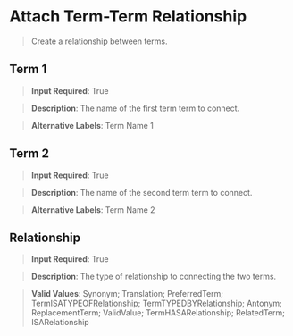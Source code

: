 # **Attach Term-Term Relationship**
>	Create a relationship between terms.

## **Term  1**
>	**Input Required**: True

>	**Description**: The name of the first term term to connect.

>	**Alternative Labels**: Term Name 1


## **Term  2**
>	**Input Required**: True

>	**Description**: The name of the second term term to connect.

>	**Alternative Labels**: Term Name 2


## **Relationship**
>	**Input Required**: True

>	**Description**: The type of relationship to connecting the two terms.

>	**Valid Values**: Synonym;  Translation;  PreferredTerm; TermISATYPEOFRelationship;  TermTYPEDBYRelationship;  Antonym; ReplacementTerm;  ValidValue; TermHASARelationship; RelatedTerm;   ISARelationship

